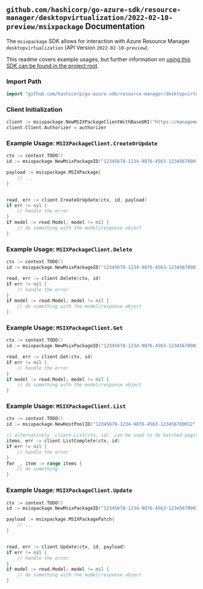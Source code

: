 
## `github.com/hashicorp/go-azure-sdk/resource-manager/desktopvirtualization/2022-02-10-preview/msixpackage` Documentation

The `msixpackage` SDK allows for interaction with Azure Resource Manager `desktopvirtualization` (API Version `2022-02-10-preview`).

This readme covers example usages, but further information on [using this SDK can be found in the project root](https://github.com/hashicorp/go-azure-sdk/tree/main/docs).

### Import Path

```go
import "github.com/hashicorp/go-azure-sdk/resource-manager/desktopvirtualization/2022-02-10-preview/msixpackage"
```


### Client Initialization

```go
client := msixpackage.NewMSIXPackageClientWithBaseURI("https://management.azure.com")
client.Client.Authorizer = authorizer
```


### Example Usage: `MSIXPackageClient.CreateOrUpdate`

```go
ctx := context.TODO()
id := msixpackage.NewMsixPackageID("12345678-1234-9876-4563-123456789012", "example-resource-group", "hostPoolName", "msixPackageFullName")

payload := msixpackage.MSIXPackage{
	// ...
}


read, err := client.CreateOrUpdate(ctx, id, payload)
if err != nil {
	// handle the error
}
if model := read.Model; model != nil {
	// do something with the model/response object
}
```


### Example Usage: `MSIXPackageClient.Delete`

```go
ctx := context.TODO()
id := msixpackage.NewMsixPackageID("12345678-1234-9876-4563-123456789012", "example-resource-group", "hostPoolName", "msixPackageFullName")

read, err := client.Delete(ctx, id)
if err != nil {
	// handle the error
}
if model := read.Model; model != nil {
	// do something with the model/response object
}
```


### Example Usage: `MSIXPackageClient.Get`

```go
ctx := context.TODO()
id := msixpackage.NewMsixPackageID("12345678-1234-9876-4563-123456789012", "example-resource-group", "hostPoolName", "msixPackageFullName")

read, err := client.Get(ctx, id)
if err != nil {
	// handle the error
}
if model := read.Model; model != nil {
	// do something with the model/response object
}
```


### Example Usage: `MSIXPackageClient.List`

```go
ctx := context.TODO()
id := msixpackage.NewHostPoolID("12345678-1234-9876-4563-123456789012", "example-resource-group", "hostPoolName")

// alternatively `client.List(ctx, id)` can be used to do batched pagination
items, err := client.ListComplete(ctx, id)
if err != nil {
	// handle the error
}
for _, item := range items {
	// do something
}
```


### Example Usage: `MSIXPackageClient.Update`

```go
ctx := context.TODO()
id := msixpackage.NewMsixPackageID("12345678-1234-9876-4563-123456789012", "example-resource-group", "hostPoolName", "msixPackageFullName")

payload := msixpackage.MSIXPackagePatch{
	// ...
}


read, err := client.Update(ctx, id, payload)
if err != nil {
	// handle the error
}
if model := read.Model; model != nil {
	// do something with the model/response object
}
```
